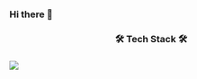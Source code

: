 ### Hi there 👋

<h3 align="center">🛠 Tech Stack 🛠 <h3>
<img src="https://img.shields.io/badge/Python-8e44ad?style=flat-square&logo=Python&logoColor=white"/></a>
<!--
**iamseungwoo/iamseungwoo** is a ✨ _special_ ✨ repository because its `README.md` (this file) appears on your GitHub profile.

Here are some ideas to get you started:

- 🔭 I’m currently working on ...
- 🌱 I’m currently learning ...
- 👯 I’m looking to collaborate on ...
- 🤔 I’m looking for help with ...
- 💬 Ask me about ...
- 📫 How to reach me: ...
- 😄 Pronouns: ...
- ⚡ Fun fact: ...
-->
